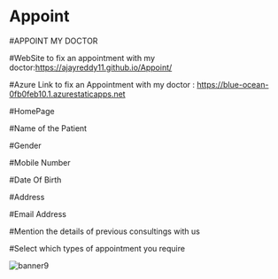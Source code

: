 # Appoint
#APPOINT MY DOCTOR

#WebSite to fix an appointment with my doctor:https://ajayreddy11.github.io/Appoint/

#Azure Link to fix an Appointment with my doctor : https://blue-ocean-0fb0feb10.1.azurestaticapps.net

#HomePage

#Name of the Patient

#Gender

#Mobile Number

#Date Of Birth

#Address

#Email Address

#Mention the details of previous consultings with us

#Select which types of appointment you require

![banner9](https://user-images.githubusercontent.com/112370668/187184377-be3dc083-da92-4743-b26b-86e13f043939.jpg)
